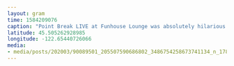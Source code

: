 ```yaml
---
layout: gram
time: 1584209076
caption: "Point Break LIVE at Funhouse Lounge was absolutely hilarious. If COVID-19 hasn't shut them down yet, wash your hands and then get your butt down to the show."
latitude: 45.505262928985
longitude: -122.65440726066
media:
- media/posts/202003/90089501_205507590686802_3486754258673741134_n_17885120599520265.jpg
---
```

